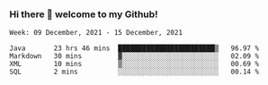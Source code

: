 ### Hi there 👋 welcome to my Github! 

<!--START_SECTION:waka-->
```text
Week: 09 December, 2021 - 15 December, 2021

Java       23 hrs 46 mins  ████████████████████████▒   96.97 % 
Markdown   30 mins         ▓░░░░░░░░░░░░░░░░░░░░░░░░   02.09 % 
XML        10 mins         ▒░░░░░░░░░░░░░░░░░░░░░░░░   00.69 % 
SQL        2 mins          ░░░░░░░░░░░░░░░░░░░░░░░░░   00.14 % 
```
<!--END_SECTION:waka-->
